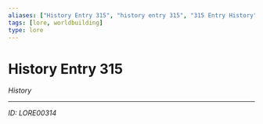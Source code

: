 ```yaml
---
aliases: ["History Entry 315", "history entry 315", "315 Entry History"]
tags: [lore, worldbuilding]
type: lore
---
```


# History Entry 315

*History*

---
*ID: LORE00314*